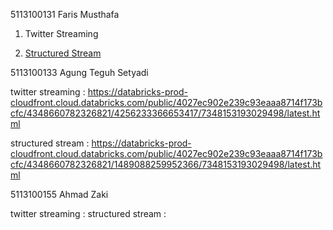 5113100131 Faris Musthafa

1. Twitter Streaming

2. [Structured Stream](https://databricks-prod-cloudfront.cloud.databricks.com/public/4027ec902e239c93eaaa8714f173bcfc/6157324339954101/4413905642242703/2292903606052617/latest.html)

5113100133  Agung Teguh Setyadi

twitter streaming : https://databricks-prod-cloudfront.cloud.databricks.com/public/4027ec902e239c93eaaa8714f173bcfc/4348660782326821/4256233366653417/7348153193029498/latest.html

structured stream : https://databricks-prod-cloudfront.cloud.databricks.com/public/4027ec902e239c93eaaa8714f173bcfc/4348660782326821/1489088259952366/7348153193029498/latest.html

5113100155  Ahmad Zaki

twitter streaming :
structured stream : 
